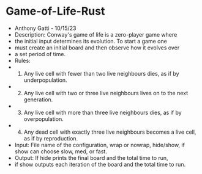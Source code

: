 # Game-of-Life-Rust

 * Anthony Gatti - 10/15/23
 * Description: Conway's game of life is a zero-player game where
 * the initial input determines its evolution. To start a game one
 * must create an initial board and then observe how it evolves over
 * a set period of time.
 * Rules: 
 * 1. Any live cell with fewer than two live neighbours dies, as if by underpopulation.
 * 2. Any live cell with two or three live neighbours lives on to the next generation.
 * 3. Any live cell with more than three live neighbours dies, as if by overpopulation.
 * 4. Any dead cell with exactly three live neighbours becomes a live cell, as if by reproduction.
 * Input: File name of the configuration, wrap or nowrap, hide/show, if show can choose slow, med, or fast.
 * Output: If hide prints the final board and the total time to run, 
 * if show outputs each iteration of the board and the total time to run.
